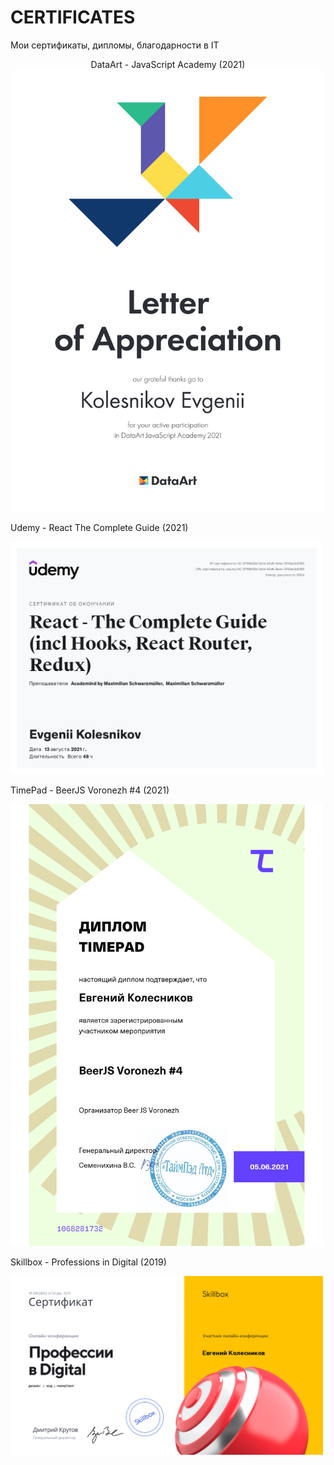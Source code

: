 # CERTIFICATES

Мои сертификаты, дипломы, благодарности в IT

<p align="middle">
  DataArt - JavaScript Academy (2021)

  <img src="https://github.com/EvgeniiKolesnikov/CERTIFICATES/blob/master/images/Certificate%20DataArt%20-%20JavaScript%20Academy%20(2021).png?raw=true" width="500"/>

Udemy - React The Complete Guide (2021)

  <img src="https://github.com/EvgeniiKolesnikov/CERTIFICATES/blob/master/Certificate%20Udemy%20-%20React%20The%20Complete%20Guide%20(2021).jpg?raw=true" width="500"/>

TimePad - BeerJS Voronezh #4 (2021)

  <img src="https://github.com/EvgeniiKolesnikov/CERTIFICATES/blob/master/images/Certificate%20TimePad%20-%20BeerJS%20Voronezh%20%234%20(2021).png?raw=true" width="500"/>

Skillbox - Professions in Digital (2019)

  <img src="https://github.com/EvgeniiKolesnikov/CERTIFICATES/blob/master/images/Certificate%20Skillbox%20-%20Professions%20in%20Digital%20(2019).png?raw=true" width="500"/>
</p>

